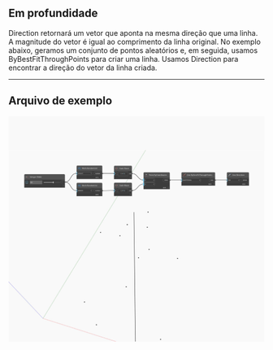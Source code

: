 ## Em profundidade
Direction retornará um vetor que aponta na mesma direção que uma linha. A magnitude do vetor é igual ao comprimento da linha original. No exemplo abaixo, geramos um conjunto de pontos aleatórios e, em seguida, usamos ByBestFitThroughPoints para criar uma linha. Usamos Direction para encontrar a direção do vetor da linha criada.
___
## Arquivo de exemplo

![Direction](./Autodesk.DesignScript.Geometry.Line.Direction_img.jpg)

